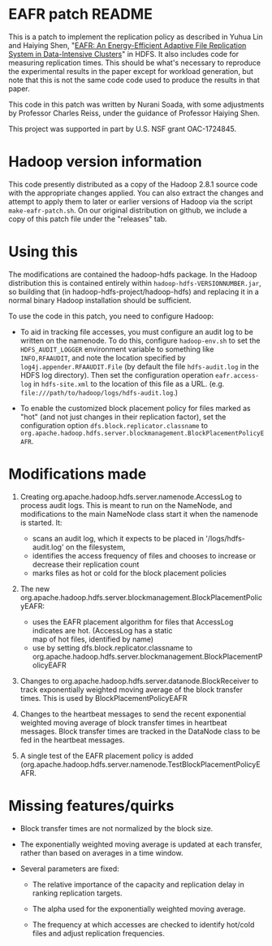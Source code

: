 # EAFR patch README

This is a patch to implement the replication policy as described in Yuhua Lin and Haiying Shen,
"[EAFR: An Energy-Efficient Adaptive File Replication System in Data-Intensive Clusters](https://ieeexplore.ieee.org/document/7288402/)" in HDFS.
It also includes code for measuring replication times.
This should be what's necessary to reproduce the experimental results in the paper except for workload generation, but note that this is not
the same code code used to produce the results in that paper.

This code in this patch was written by Nurani Soada, with some adjustments by Professor Charles Reiss, under the guidance of
Professor Haiying Shen.

This project was supported in part by U.S. NSF grant OAC-1724845.

# Hadoop version information

This code presently distributed as a copy of the Hadoop 2.8.1 source code with the appropriate changes
applied. You can also extract the changes and attempt to apply them to later or earlier versions of
Hadoop via the script `make-eafr-patch.sh`. On our original distribution on github, we include a
copy of this patch file under the "releases" tab.

# Using this

The modifications are contained the hadoop-hdfs package. In the Hadoop distribution this is contained entirely
within `hadoop-hdfs-VERSIONNUMBER.jar`, so building that (in hadoop-hdfs-project/hadoop-hdfs) and replacing
it in a normal binary Hadoop installation should be sufficient.

To use the code in this patch, you need to configure Hadoop:

*  To aid in tracking file accesses, you must configure an audit log to be written on
   the namenode.
   To do this, configure `hadoop-env.sh` to set the `HDFS_AUDIT_LOGGER` environment variable to 
   something like `INFO,RFAAUDIT`, and note the location specified by `log4j.appender.RFAAUDIT.File` 
   (by default the file `hdfs-audit.log` in the HDFS log directory). Then set the configuration
   operation `eafr.access-log` in `hdfs-site.xml` to the location of this file as a URL.
   (e.g. `file:///path/to/hadoop/logs/hdfs-audit.log`.)

*  To enable the customized block placement policy for files marked as "hot" (and not just changes
   in their replication factor), set the configuration option `dfs.block.replicator.classname`
   to `org.apache.hadoop.hdfs.server.blockmanagement.BlockPlacementPolicyEAFR`.

# Modifications made

1.  Creating org.apache.hadoop.hdfs.server.namenode.AccessLog to process audit logs. This is meant to run on the NameNode,
    and modifications to the main NameNode class start it when the namenode is started. It:

    *  scans an audit log, which it expects to be placed in '/logs/hdfs-audit.log' on the filesystem,
    *  identifies the access frequency of files and chooses to increase or decrease their replication count
    *  marks files as hot or cold for the block placement policies

2.  The new org.apache.hadoop.hdfs.server.blockmanagement.BlockPlacementPolicyEAFR:
    
    *  uses the EAFR placement algorithm for files that AccessLog indicates are hot. (AccessLog has a static     
       map of hot files, identified by name)
    *  use by setting  dfs.block.replicator.classname  to  org.apache.hadoop.hdfs.server.blockmanagement.BlockPlacementPolicyEAFR

3.  Changes to org.apache.hadoop.hdfs.server.datanode.BlockReceiver to track exponentially
    weighted moving average of the block transfer times. This is used by BlockPlacementPolicyEAFR

4.  Changes to the heartbeat messages to send the recent exponential weighted moving average of block transfer times in
    heartbeat messages. Block transfer times are tracked in the DataNode class to be fed in the heartbeat messages.

5.  A single test of the EAFR placement policy is added (org.apache.hadoop.hdfs.server.namenode.TestBlockPlacementPolicyEAFR.

# Missing features/quirks

*  Block transfer times are not normalized by the block size.

*  The exponentially weighted moving average is updated at each transfer, rather than based on averages in a time window.

*  Several parameters are fixed:

    *  The relative importance of the capacity and replication delay in ranking replication targets.

    *  The alpha used for the exponentially weighted moving average.

    *  The frequency at which accesses are checked to identify hot/cold files and adjust replication frequencies.
